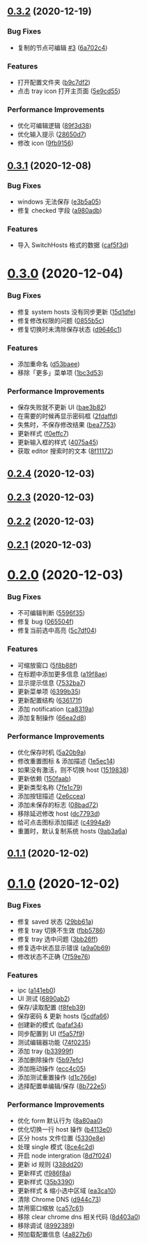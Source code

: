 ## [0.3.2](https://github.com/cwxyz007/switch-hosts/compare/v0.3.1...v0.3.2) (2020-12-19)


### Bug Fixes

* 复制的节点可编辑 [#3](https://github.com/cwxyz007/switch-hosts/issues/3) ([6a702c4](https://github.com/cwxyz007/switch-hosts/commit/6a702c4416bde97c28fd01ba0e2a2b5be06ee531))


### Features

* 打开配置文件夹 ([b9c7df2](https://github.com/cwxyz007/switch-hosts/commit/b9c7df228d28a5acb2f8480e407c8794b15fe519))
* 点击 tray icon 打开主页面 ([5e9cd55](https://github.com/cwxyz007/switch-hosts/commit/5e9cd551a36c9bb875b420eaf9ce4d1fa037a480))


### Performance Improvements

* 优化可编辑逻辑 ([89f3d38](https://github.com/cwxyz007/switch-hosts/commit/89f3d38e22a2f0e974e88846e54e8acd6bc23b7d))
* 优化输入提示 ([28650d7](https://github.com/cwxyz007/switch-hosts/commit/28650d765acd31641ec75cd21432ce18b8f4d758))
* 修改 icon ([9fb9156](https://github.com/cwxyz007/switch-hosts/commit/9fb9156dedeb8df1ecd0c306a6a422f55f199b41))



## [0.3.1](https://github.com/cwxyz007/switch-hosts/compare/v0.3.0...v0.3.1) (2020-12-08)


### Bug Fixes

* windows 无法保存 ([e3b5a05](https://github.com/cwxyz007/switch-hosts/commit/e3b5a05b20fe2b39cb792ae02a47bc5fca02039f))
* 修复 checked 字段 ([a980adb](https://github.com/cwxyz007/switch-hosts/commit/a980adb889f4d57600891d63482a6995d8a1f1f4))


### Features

* 导入 SwitchHosts 格式的数据 ([caf5f3d](https://github.com/cwxyz007/switch-hosts/commit/caf5f3dc4c97a7da0d161f86cf7451d1b5a1bdd9))



# [0.3.0](https://github.com/cwxyz007/switch-hosts/compare/v0.2.4...v0.3.0) (2020-12-04)


### Bug Fixes

* 修复 system hosts 没有同步更新 ([15d1dfe](https://github.com/cwxyz007/switch-hosts/commit/15d1dfef5dc1745e634ba54392fbd1b18e1a5ba4))
* 修复修改权限的问题 ([0855b5c](https://github.com/cwxyz007/switch-hosts/commit/0855b5c9c9e33e92d08ee9f8452b69faf11a24b8))
* 修复切换时未清除保存状态 ([d9646c1](https://github.com/cwxyz007/switch-hosts/commit/d9646c1c5bcc3addc28caccf49e8967f6a87a5b2))


### Features

* 添加重命名 ([d53baee](https://github.com/cwxyz007/switch-hosts/commit/d53baeed4c59cdf365b2c2f1eb13b94bdbb4774d))
* 移除「更多」菜单项 ([1bc3d53](https://github.com/cwxyz007/switch-hosts/commit/1bc3d53ca73f35631b9fe58be3380a6f89664312))


### Performance Improvements

* 保存失败就不更新 UI ([bae3b82](https://github.com/cwxyz007/switch-hosts/commit/bae3b828bc97c233cc2a56470eb84e1a3f4b9e8b))
* 在需要的时候再显示密码框 ([2fdaffd](https://github.com/cwxyz007/switch-hosts/commit/2fdaffd82afc3c873cda8e72f18d2850afb8186e))
* 失焦时，不保存修改结果 ([bea7753](https://github.com/cwxyz007/switch-hosts/commit/bea775386c40a4253cb319b51324a1df1e965c46))
* 更新样式 ([f0effc7](https://github.com/cwxyz007/switch-hosts/commit/f0effc7556c3d8a47bce29f29441aa0e426eca07))
* 更新输入框的样式 ([4075a45](https://github.com/cwxyz007/switch-hosts/commit/4075a455454bfe14843ecb718e8402108139a639))
* 获取 editor 搜索时的文本 ([8f11172](https://github.com/cwxyz007/switch-hosts/commit/8f1117277750ac0eddffddcf8af85c2277b5f88a))



## [0.2.4](https://github.com/cwxyz007/switch-hosts/compare/v0.2.3...v0.2.4) (2020-12-03)



## [0.2.3](https://github.com/cwxyz007/switch-hosts/compare/v0.2.2...v0.2.3) (2020-12-03)



## [0.2.2](https://github.com/cwxyz007/switch-hosts/compare/v0.2.1...v0.2.2) (2020-12-03)



## [0.2.1](https://github.com/cwxyz007/switch-hosts/compare/v0.2.0...v0.2.1) (2020-12-03)



# [0.2.0](https://github.com/cwxyz007/switch-hosts/compare/v0.1.1...v0.2.0) (2020-12-03)


### Bug Fixes

* 不可编辑判断 ([5596f35](https://github.com/cwxyz007/switch-hosts/commit/5596f35144822fece7325a6a77f86f84e24d7ae3))
* 修复 bug ([065504f](https://github.com/cwxyz007/switch-hosts/commit/065504fa91cb99b2d998a273881bbadaa7037253))
* 修复当前选中高亮 ([5c7df04](https://github.com/cwxyz007/switch-hosts/commit/5c7df04e03fac453e72b26ab290c82a16a5e676f))


### Features

* 可缩放窗口 ([5f8b88f](https://github.com/cwxyz007/switch-hosts/commit/5f8b88f68b4fc6188f9b50754bacfa2cf1497070))
* 在标题中添加更多信息 ([a19f8ae](https://github.com/cwxyz007/switch-hosts/commit/a19f8ae7fe7654e0f7a44159942bdba4a0b1c5fc))
* 显示提示信息 ([7532ba7](https://github.com/cwxyz007/switch-hosts/commit/7532ba7146cd7902d26c34784994ca776f59e5cc))
* 更新菜单项 ([6399b35](https://github.com/cwxyz007/switch-hosts/commit/6399b35de1ca0f11a145cbd48d4bce8c33469ab9))
* 更新配置结构 ([636171f](https://github.com/cwxyz007/switch-hosts/commit/636171f83754d862ff2851726a08243300d5168b))
* 添加 notification ([ca8319a](https://github.com/cwxyz007/switch-hosts/commit/ca8319a0ce9612b587268d8b42bcb2a07945f7c8))
* 添加复制操作 ([66ea2d8](https://github.com/cwxyz007/switch-hosts/commit/66ea2d8a81a07ef8a591a17af29a5fc90a7678c5))


### Performance Improvements

* 优化保存时机 ([5a20b9a](https://github.com/cwxyz007/switch-hosts/commit/5a20b9adf088474ab010c3c97a33c899fa85239c))
* 修改重置图标 & 添加描述 ([1e5ec14](https://github.com/cwxyz007/switch-hosts/commit/1e5ec14b5f0fa42f138ab853729b3764b7159472))
* 如果没有激活，则不切换 host ([1519838](https://github.com/cwxyz007/switch-hosts/commit/1519838cd859a79ed36451c08be50e6139288b8a))
* 更新依赖 ([150faab](https://github.com/cwxyz007/switch-hosts/commit/150faab296bd7c6725d9b97a6c87a1c5ba2e65cb))
* 更新类型名称 ([7fe1c79](https://github.com/cwxyz007/switch-hosts/commit/7fe1c798ca4bf77df754b582763d6742c8d88bf6))
* 添加按钮描述 ([2e6ccea](https://github.com/cwxyz007/switch-hosts/commit/2e6cceaa960d631eef9b6502ab48ae07527d60cb))
* 添加未保存的标志 ([08bad72](https://github.com/cwxyz007/switch-hosts/commit/08bad7223e2796fc81bea2e3876c6977f0925928))
* 移除延迟修改 host ([dc7793d](https://github.com/cwxyz007/switch-hosts/commit/dc7793d8147290b49392aaa43435292832ac9035))
* 给可点击图标添加描述 ([c4994a9](https://github.com/cwxyz007/switch-hosts/commit/c4994a94754c93f4176eb6e8ef7dbceb231f9890))
* 重置时，默认复制系统 hosts ([9ab3a6a](https://github.com/cwxyz007/switch-hosts/commit/9ab3a6a92dfcaaf14e6075fa5da9878599202259))



## [0.1.1](https://github.com/cwxyz007/switch-hosts/compare/v0.1.0...v0.1.1) (2020-12-02)



# [0.1.0](https://github.com/cwxyz007/switch-hosts/compare/6890ab2856289a282310e56c2c805c1778c09463...v0.1.0) (2020-12-02)


### Bug Fixes

* 修复 saved 状态 ([29bb61a](https://github.com/cwxyz007/switch-hosts/commit/29bb61aa1ee9c90c72a2653278496cfe168bff0e))
* 修复 tray 切换不生效 ([fbb5786](https://github.com/cwxyz007/switch-hosts/commit/fbb5786080c2606b11bbd753f56f61cf2b10e192))
* 修复 tray 选中问题 ([3bb26ff](https://github.com/cwxyz007/switch-hosts/commit/3bb26ffdb774d0392b3633f36363fc5005df966d))
* 修复选中状态显示错误 ([a9a0b69](https://github.com/cwxyz007/switch-hosts/commit/a9a0b6907a706495a4c97131c0d7b0679002981c))
* 修改状态不正确 ([7f59e76](https://github.com/cwxyz007/switch-hosts/commit/7f59e7663bbdcda209e18b3cfa3c6ba7529710d9))


### Features

* ipc ([a141eb0](https://github.com/cwxyz007/switch-hosts/commit/a141eb085be5df3e748292f0c59b77f3a24110d5))
* UI 测试 ([6890ab2](https://github.com/cwxyz007/switch-hosts/commit/6890ab2856289a282310e56c2c805c1778c09463))
* 保存/读取配置 ([f8feb39](https://github.com/cwxyz007/switch-hosts/commit/f8feb397932023b2dc15315331d66fef04d00cba))
* 保存密码 & 更新 hosts ([5cdfa66](https://github.com/cwxyz007/switch-hosts/commit/5cdfa661536c8d0242133d9cb0f38a673763c81f))
* 创建新的模式 ([bafaf34](https://github.com/cwxyz007/switch-hosts/commit/bafaf34094cb227744b863ad48a88cbc89ab0de2))
* 同步配置到 UI ([f5a57f9](https://github.com/cwxyz007/switch-hosts/commit/f5a57f971e92f5e14a65bd95df49f12f1eedada9))
* 测试编辑器功能 ([74f0235](https://github.com/cwxyz007/switch-hosts/commit/74f023596f28e9738adbb2b5aeabd8a0cb05dc11))
* 添加 tray ([b33999f](https://github.com/cwxyz007/switch-hosts/commit/b33999f5dec63cd2b583dce42a83898aaddc01de))
* 添加删除操作 ([5b97efc](https://github.com/cwxyz007/switch-hosts/commit/5b97efc5a97b90c313b8c403ae9b79063b8207e4))
* 添加拖动操作 ([ecc4c05](https://github.com/cwxyz007/switch-hosts/commit/ecc4c052085b258fea930b2228bba82de3d7b85f))
* 添加测试重置操作 ([d1c766e](https://github.com/cwxyz007/switch-hosts/commit/d1c766e4907fe11d192d40747373dff4d6a0eef2))
* 选择配置单编辑/保存 ([8b722e5](https://github.com/cwxyz007/switch-hosts/commit/8b722e5e2e81a4bc137b6e789c00e225068a1a2b))


### Performance Improvements

* 优化 form 默认行为 ([8a80aa0](https://github.com/cwxyz007/switch-hosts/commit/8a80aa05bd8d6fbe4e0fd2f1bfa8d202586e3ed5))
* 优化切换一行 host 操作 ([b4113e0](https://github.com/cwxyz007/switch-hosts/commit/b4113e0127738f26796d0bda2305a77c79a2b3e5))
* 区分 hosts 文件位置 ([5330e8e](https://github.com/cwxyz007/switch-hosts/commit/5330e8e8714429ffb32bc1f2d24371fc60744d37))
* 处理 single 模式 ([8ce4c2d](https://github.com/cwxyz007/switch-hosts/commit/8ce4c2d0523e29c96e18412b447c8a49a0e4509b))
* 开启 node intergration ([8d7f024](https://github.com/cwxyz007/switch-hosts/commit/8d7f024e049880c5759de107116cf3ed380abbc6))
* 更新 id 规则 ([338dd20](https://github.com/cwxyz007/switch-hosts/commit/338dd204ca8f0871a77bc734f84eb26a5e691008))
* 更新样式 ([f986f8a](https://github.com/cwxyz007/switch-hosts/commit/f986f8ae1cf8053f736993390b1aeab2340f8db5))
* 更新样式 ([35b3390](https://github.com/cwxyz007/switch-hosts/commit/35b3390b6b1054381da6bd8de65d72d631d3e988))
* 更新样式 & 缩小选中区域 ([ea3ca10](https://github.com/cwxyz007/switch-hosts/commit/ea3ca1091241aac3184938e5eec45396f019dc31))
* 清除 Chrome DNS ([d944c73](https://github.com/cwxyz007/switch-hosts/commit/d944c734bff26c8a7cb288192a86d3cbbc5bc312))
* 禁用窗口缩放 ([ca57c61](https://github.com/cwxyz007/switch-hosts/commit/ca57c61173b08de9ad6ebc8afedf2148e4dc1e8f))
* 移除 clear chrome dns 相关代码 ([8d403a0](https://github.com/cwxyz007/switch-hosts/commit/8d403a03cb7e0ecc17e751d5cdf5107305fd8d71))
* 移除调试 ([8992389](https://github.com/cwxyz007/switch-hosts/commit/8992389d0b316eb9d1bd58791258a5e15581492d))
* 预加载配置信息 ([4a827b6](https://github.com/cwxyz007/switch-hosts/commit/4a827b655439df97146126169aa7489ed4e42944))



